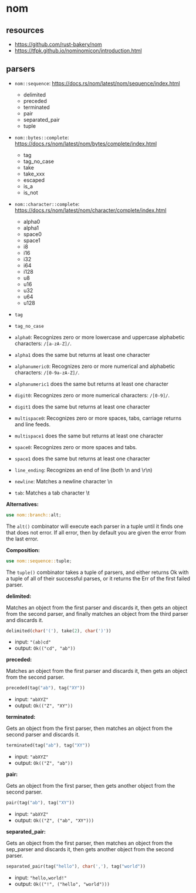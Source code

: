 # nom

## resources

- <https://github.com/rust-bakery/nom>
- <https://tfpk.github.io/nominomicon/introduction.html>

## parsers

- `nom::sequence`: <https://docs.rs/nom/latest/nom/sequence/index.html>
  - delimited
  - preceded
  - terminated
  - pair
  - separated_pair
  - tuple
- `nom::bytes::complete`: <https://docs.rs/nom/latest/nom/bytes/complete/index.html>
  - tag
  - tag_no_case
  - take
  - take_xxx
  - escaped
  - is_a
  - is_not
- `nom::character::complete`: <https://docs.rs/nom/latest/nom/character/complete/index.html>
  - alpha0
  - alpha1
  - space0
  - space1
  - i8
  - i16
  - i32
  - i64
  - i128
  - u8
  - u16
  - u32
  - u64
  - u128

- `tag`
- `tag_no_case`
- `alpha0`: Recognizes zero or more lowercase and uppercase alphabetic characters: `/[a-zA-Z]/`.
- `alpha1` does the same but returns at least one character
- `alphanumeric0`: Recognizes zero or more numerical and alphabetic characters: `/[0-9a-zA-Z]/`.
- `alphanumeric1` does the same but returns at least one character
- `digit0`: Recognizes zero or more numerical characters: `/[0-9]/`.
- `digit1` does the same but returns at least one character
- `multispace0`: Recognizes zero or more spaces, tabs, carriage returns and line feeds.
- `multispace1` does the same but returns at least one character
- `space0`: Recognizes zero or more spaces and tabs.
- `space1` does the same but returns at least one character
- `line_ending`: Recognizes an end of line (both \n and \r\n)
- `newline`: Matches a newline character \n
- `tab`: Matches a tab character \t

**Alternatives:**

```rust
use nom::branch::alt;
```

The `alt()` combinator will execute each parser in a tuple until it finds one
that does not error. If all error, then by default you are given the error
from the last error.

**Composition:**

```rust
use nom::sequence::tuple;
```

The `tuple()` combinator takes a tuple of parsers, and either returns Ok
with a tuple of all of their successful parses, or it returns the Err of
the first failed parser.


**delimited:**

Matches an object from the first parser and discards it, then gets an object
from the second parser, and finally matches an object from the third parser
and discards it.

```rust
delimited(char('('), take(2), char(')'))
```

- input: `"(ab)cd"`
- output: `Ok(("cd", "ab"))`

**preceded:**

Matches an object from the first parser and discards it, then gets an object
from the second parser.

```rust
preceded(tag("ab"), tag("XY"))
```

- input: `"abXYZ"`
- output: `Ok(("Z", "XY"))`

**terminated:**

Gets an object from the first parser, then matches an object from the second
parser and discards it.

```rust
terminated(tag("ab"), tag("XY"))
```

- input: `"abXYZ"`
- output: `Ok(("Z", "ab"))`

**pair:**

Gets an object from the first parser, then gets another object from
the second parser.

```rust
pair(tag("ab"), tag("XY"))
```

- input: `"abXYZ"`
- output: `Ok(("Z", ("ab", "XY")))`

**separated_pair:**

Gets an object from the first parser, then matches an object from the
sep_parser and discards it, then gets another object from the second parser.

```rust
separated_pair(tag("hello"), char(','), tag("world"))
```

- input: `"hello,world!"`
- output: `Ok(("!", ("hello", "world")))`

